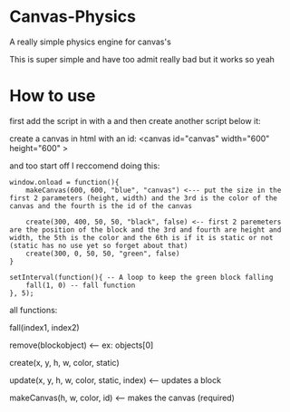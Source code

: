 # Canvas-Physics
A really simple physics engine for canvas's

This is super simple and have too admit really bad but it works so yeah

# How to use
first add the script in with a <script src="canvas-physics.js"></script> and then create another script below it: <script src="index.js"></script>

create a canvas in html with an id: <canvas id="canvas" width="600" height="600" \>

and too start off I reccomend doing this:

    window.onload = function(){
        makeCanvas(600, 600, "blue", "canvas") <--- put the size in the first 2 parameters (height, width) and the 3rd is the color of the canvas and the fourth is the id of the canvas

        create(300, 400, 50, 50, "black", false) <-- first 2 paremeters are the position of the block and the 3rd and fourth are height and width, the 5th is the color and the 6th is if it is static or not (static has no use yet so forget about that)
        create(300, 0, 50, 50, "green", false)
    }

    setInterval(function(){ -- A loop to keep the green block falling
        fall(1, 0) -- fall function
    }, 5);

all functions: 

fall(index1, index2)

remove(blockobject) <-- ex: objects[0]

create(x, y, h, w, color, static)

update(x, y, h, w, color, static, index) <-- updates a block

makeCanvas(h, w, color, id) <-- makes the canvas (required)
